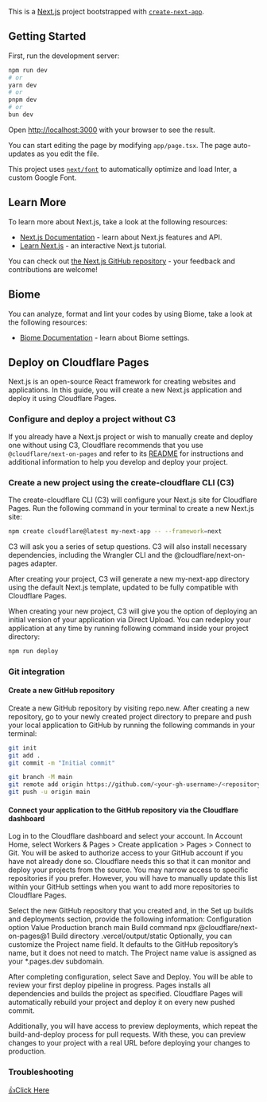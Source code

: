 This is a [Next.js](https://nextjs.org/) project bootstrapped with [`create-next-app`](https://github.com/vercel/next.js/tree/canary/packages/create-next-app).

## Getting Started

First, run the development server:

```bash
npm run dev
# or
yarn dev
# or
pnpm dev
# or
bun dev
```

Open [http://localhost:3000](http://localhost:3000) with your browser to see the result.

You can start editing the page by modifying `app/page.tsx`. The page auto-updates as you edit the file.

This project uses [`next/font`](https://nextjs.org/docs/basic-features/font-optimization) to automatically optimize and load Inter, a custom Google Font.

## Learn More

To learn more about Next.js, take a look at the following resources:

- [Next.js Documentation](https://nextjs.org/docs) - learn about Next.js features and API.
- [Learn Next.js](https://nextjs.org/learn) - an interactive Next.js tutorial.

You can check out [the Next.js GitHub repository](https://github.com/vercel/next.js/) - your feedback and contributions are welcome!

## Biome

You can analyze, format and lint your codes by using Biome, take a look at the following resources:

- [Biome Documentation](https://biomejs.dev/guides/getting-started/) - learn about Biome settings.


## Deploy on Cloudflare Pages

Next.js is an open-source React framework for creating websites and applications. In this guide, you will create a new Next.js application and deploy it using Cloudflare Pages.

### Configure and deploy a project without C3

If you already have a Next.js project or wish to manually create and deploy one without using C3,
Cloudflare recommends that you use `@cloudflare/next-on-pages` and refer to its [README](https://github.com/cloudflare/next-on-pages/tree/main/packages/next-on-pages)
for instructions and additional information to help you develop and deploy your project.

### Create a new project using the create-cloudflare CLI (C3)

The create-cloudflare CLI (C3) will configure your Next.js site for Cloudflare Pages. Run the following command in your terminal to create a new Next.js site:

```bash
npm create cloudflare@latest my-next-app -- --framework=next
```

C3 will ask you a series of setup questions. C3 will also install necessary dependencies, including the Wrangler CLI and the @cloudflare/next-on-pages adapter.

After creating your project, C3 will generate a new my-next-app directory using the default Next.js template, updated to be fully compatible with Cloudflare Pages.

When creating your new project, C3 will give you the option of deploying an initial version of your application via Direct Upload. You can redeploy your application at any time by running following command inside your project directory:

```bash
npm run deploy
```

### Git integration

#### Create a new GitHub repository

Create a new GitHub repository by visiting repo.new. After creating a new repository, go to your newly created project directory
to prepare and push your local application to GitHub by running the following commands in your terminal:
```bash
git init
git add .
git commit -m "Initial commit"

git branch -M main
git remote add origin https://github.com/<your-gh-username>/<repository-name>
git push -u origin main
```

#### ​​Connect your application to the GitHub repository via the Cloudflare dashboard

Log in to the Cloudflare dashboard and select your account.
In Account Home, select Workers & Pages > Create application > Pages > Connect to Git.
You will be asked to authorize access to your GitHub account if you have not already done so. Cloudflare needs this so that it can monitor and deploy your projects from the source. You may narrow access to specific repositories if you prefer. However, you will have to manually update this list within your GitHub settings when you want to add more repositories to Cloudflare Pages.

Select the new GitHub repository that you created and, in the Set up builds and deployments section, provide the following information:
Configuration option	Value
Production branch	main
Build command	npx @cloudflare/next-on-pages@1
Build directory	.vercel/output/static
Optionally, you can customize the Project name field. It defaults to the GitHub repository’s name, but it does not need to match. The Project name value is assigned as your *.pages.dev subdomain.

After completing configuration, select Save and Deploy.
You will be able to review your first deploy pipeline in progress. Pages installs all dependencies and builds the project as specified. Cloudflare Pages will automatically rebuild your project and deploy it on every new pushed commit.

Additionally, you will have access to preview deployments, which repeat the build-and-deploy process for pull requests. With these, you can preview changes to your project with a real URL before deploying your changes to production.

### ​​Troubleshooting

[👍️Click Here](https://developers.cloudflare.com/pages/framework-guides/nextjs/deploy-a-nextjs-site/#troubleshooting)